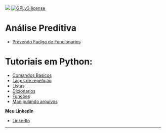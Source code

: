 [![](https://img.shields.io/badge/python-3.7+-blue.svg)](https://www.python.org/downloads/release/python-365/) [![GPLv3 license](https://img.shields.io/badge/License-GPLv3-blue.svg)](http://perso.crans.org/besson/LICENSE.html) 


# Análise Preditiva
* [Prevendo Fadiga de Funcionarios](https://github.com/rogerwender/CientistaDeDados/blob/24f9fd1b75b2866818387be471e9e00038d64103/Prevendo_Fadiga_de_Funcion%C3%A1rios.ipynb)



# Tutoriais em Python:

* [Comandos Basicos](https://github.com/rogerwender/CientistaDeDados/blob/main/python/1-ConceitosBasicos.ipynb)
* [Laços de repetição](https://github.com/rogerwender/CientistaDeDados/blob/main/python/2-LacosRepeticao.ipynb)
* [Listas](https://github.com/rogerwender/CientistaDeDados/blob/main/python/3-Listas-.ipynb)
* [Dicionarios](https://github.com/rogerwender/CientistaDeDados/blob/main/python/4-Dicionarios.ipynb)
* [Funções](https://github.com/rogerwender/CientistaDeDados/blob/main/python/5-Fun%C3%A7%C3%B5es.ipynb)
* [Manipulando arquivos]( https://github.com/rogerwender/CientistaDeDados/blob/main/python/6-ManipulandoArquivos.ipynb)




**Meu LinkedIn**
* [LinkedIn](https://www.linkedin.com/in/rogerio-wender-4b9179193/)
---

